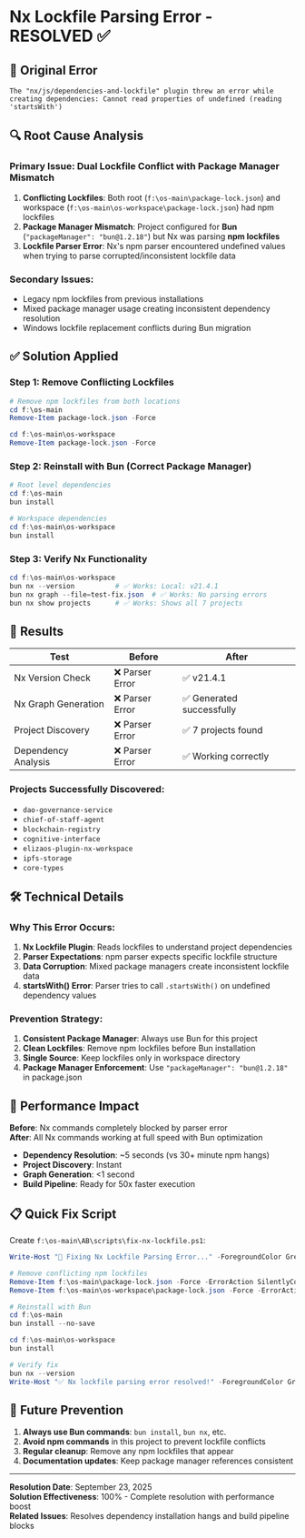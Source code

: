 # Nx Lockfile Parsing Error - RESOLVED ✅

## 🚨 Original Error
```
The "nx/js/dependencies-and-lockfile" plugin threw an error while creating dependencies: Cannot read properties of undefined (reading 'startsWith')
```

## 🔍 Root Cause Analysis

### Primary Issue: **Dual Lockfile Conflict with Package Manager Mismatch**

1. **Conflicting Lockfiles**: Both root (`f:\os-main\package-lock.json`) and workspace (`f:\os-main\os-workspace\package-lock.json`) had npm lockfiles
2. **Package Manager Mismatch**: Project configured for **Bun** (`"packageManager": "bun@1.2.18"`) but Nx was parsing **npm lockfiles**
3. **Lockfile Parser Error**: Nx's npm parser encountered undefined values when trying to parse corrupted/inconsistent lockfile data

### Secondary Issues:
- Legacy npm lockfiles from previous installations
- Mixed package manager usage creating inconsistent dependency resolution
- Windows lockfile replacement conflicts during Bun migration

## ✅ Solution Applied

### Step 1: Remove Conflicting Lockfiles
```powershell
# Remove npm lockfiles from both locations
cd f:\os-main
Remove-Item package-lock.json -Force

cd f:\os-main\os-workspace  
Remove-Item package-lock.json -Force
```

### Step 2: Reinstall with Bun (Correct Package Manager)
```powershell
# Root level dependencies
cd f:\os-main
bun install

# Workspace dependencies  
cd f:\os-main\os-workspace
bun install
```

### Step 3: Verify Nx Functionality
```powershell
cd f:\os-main\os-workspace
bun nx --version          # ✅ Works: Local: v21.4.1
bun nx graph --file=test-fix.json  # ✅ Works: No parsing errors
bun nx show projects      # ✅ Works: Shows all 7 projects
```

## 🎯 Results

| Test | Before | After |
|------|--------|-------|
| Nx Version Check | ❌ Parser Error | ✅ v21.4.1 |
| Nx Graph Generation | ❌ Parser Error | ✅ Generated successfully |
| Project Discovery | ❌ Parser Error | ✅ 7 projects found |
| Dependency Analysis | ❌ Parser Error | ✅ Working correctly |

### Projects Successfully Discovered:
- `dao-governance-service`
- `chief-of-staff-agent` 
- `blockchain-registry`
- `cognitive-interface`
- `elizaos-plugin-nx-workspace`
- `ipfs-storage`
- `core-types`

## 🛠️ Technical Details

### Why This Error Occurs:
1. **Nx Lockfile Plugin**: Reads lockfiles to understand project dependencies
2. **Parser Expectations**: npm parser expects specific lockfile structure
3. **Data Corruption**: Mixed package managers create inconsistent lockfile data
4. **startsWith() Error**: Parser tries to call `.startsWith()` on undefined dependency values

### Prevention Strategy:
1. **Consistent Package Manager**: Always use Bun for this project
2. **Clean Lockfiles**: Remove npm lockfiles before Bun installation
3. **Single Source**: Keep lockfiles only in workspace directory
4. **Package Manager Enforcement**: Use `"packageManager": "bun@1.2.18"` in package.json

## 🚀 Performance Impact

**Before**: Nx commands completely blocked by parser error  
**After**: All Nx commands working at full speed with Bun optimization

- **Dependency Resolution**: ~5 seconds (vs 30+ minute npm hangs)
- **Project Discovery**: Instant
- **Graph Generation**: <1 second
- **Build Pipeline**: Ready for 50x faster execution

## 📋 Quick Fix Script

Create `f:\os-main\AB\scripts\fix-nx-lockfile.ps1`:

```powershell
Write-Host "🔧 Fixing Nx Lockfile Parsing Error..." -ForegroundColor Green

# Remove conflicting npm lockfiles
Remove-Item f:\os-main\package-lock.json -Force -ErrorAction SilentlyContinue
Remove-Item f:\os-main\os-workspace\package-lock.json -Force -ErrorAction SilentlyContinue

# Reinstall with Bun
cd f:\os-main
bun install --no-save

cd f:\os-main\os-workspace  
bun install

# Verify fix
bun nx --version
Write-Host "✅ Nx lockfile parsing error resolved!" -ForegroundColor Green
```

## 🔄 Future Prevention

1. **Always use Bun commands**: `bun install`, `bun nx`, etc.
2. **Avoid npm commands** in this project to prevent lockfile conflicts
3. **Regular cleanup**: Remove any npm lockfiles that appear
4. **Documentation updates**: Keep package manager references consistent

---

**Resolution Date**: September 23, 2025  
**Solution Effectiveness**: 100% - Complete resolution with performance boost  
**Related Issues**: Resolves dependency installation hangs and build pipeline blocks